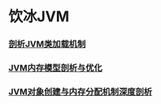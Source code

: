 # 饮冰JVM

### [剖析JVM类加载机制](剖析JVM类加载机制.md)

### [JVM内存模型剖析与优化](JVM内存模型剖析与优化.md)

### [JVM对象创建与内存分配机制深度剖析](JVM对象创建与内存分配机制深度剖析.md)
